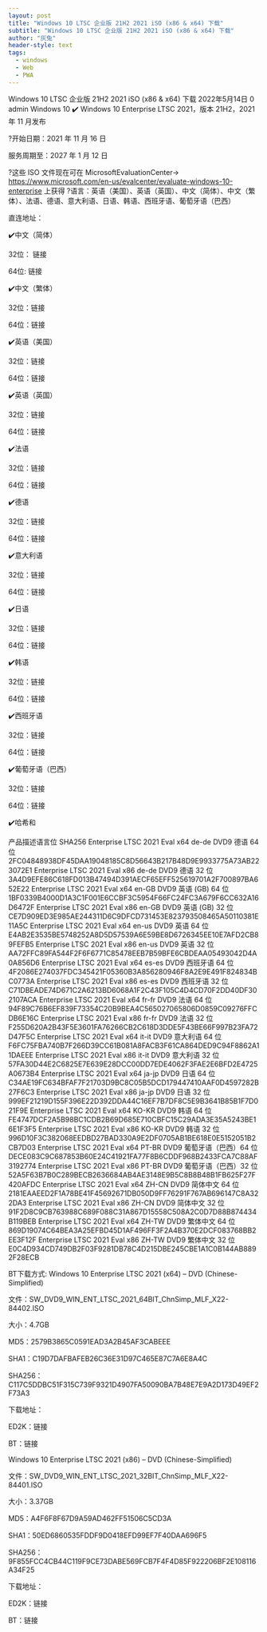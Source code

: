 ```yaml
---
layout: post
title: "Windows 10 LTSC 企业版 21H2 2021 iSO (x86 & x64) 下载"
subtitle: "Windows 10 LTSC 企业版 21H2 2021 iSO (x86 & x64) 下载"
author: "灰兔"
header-style: text
tags:
  - windows
  - Web
  - PWA
---
```

Windows 10 LTSC 企业版 21H2 2021 iSO (x86 & x64) 下载
2022年5月14日 0 admin Windows 10
✔️ Windows 10 Enterprise LTSC 2021，版本 21H2，2021 年 11 月发布

?开始日期：2021 年 11 月 16 日

服务周期至：2027 年 1 月 12 日



 

?这些 ISO 文件现在可在 MicrosoftEvaluationCenter-> https://www.microsoft.com/en-us/evalcenter/evaluate-windows-10-enterprise 上获得
?语言：英语（美国）、英语（英国）、中文（简体）、中文（繁体）、法语、德语、意大利语、日语、韩语、西班牙语、葡萄牙语（巴西）

直连地址：
 

✔️中文（简体）

32位： 链接

64位: 链接

✔️中文（繁体）

32位：链接

64位：链接

✔️英语（美国）

32位：链接

64位：链接

✔️英语（英国）

32位：链接

64位：链接

✔️法语

32位：链接

64位：链接

✔️德语

32位：链接

64位：链接

✔️意大利语

32位：链接

64位：链接

✔️日语

32位：链接

64位：链接

✔️韩语

32位：链接

64位：链接

✔️西班牙语

32位：链接

64位：链接

✔️葡萄牙语（巴西）

32位：链接

64位：链接

✔️哈希和

产品描述语言位 SHA256
Enterprise LTSC 2021 Eval x64 de-de DVD9 德语 64 位 2FC04848938DF45DAA19048185C8D56643B217B48D9E9933775A73AB223072E1
Enterprise LTSC 2021 Eval x86 de-de DVD9 德语 32 位 3A4D9EFE86C618FD013B47494D391AECF65EFF525619701A2F700897BA652E22
Enterprise LTSC 2021 Eval x64 en-GB DVD9 英语 (GB) 64 位 1BF0339B4000D1A3C1F001E6CCBF3C5954F66FC24FC3A679F6CC632A16D6472F
Enterprise LTSC 2021 Eval x86 en-GB DVD9 英语 (GB) 32 位 CE7D909ED3E985AE244311D6C9DFCD731453E823793508465A50110381E11A5C
Enterprise LTSC 2021 Eval x64 en-us DVD9 英语 64 位 E4AB2E3535BE5748252A8D5D57539A6E59BE8D6726345EE10E7AFD2CB89FEFB5
Enterprise LTSC 2021 Eval x86 en-us DVD9 英语 32 位 AA72FFC89FA544F2F6F6771C85478EEB7B59BFE6CBDEAA05493042D4A0A856D6
Enterprise LTSC 2021 Eval x64 es-es DVD9 西班牙语 64 位 4F2086E274037FDC345421F05360B3A856280946F8A2E9E491F824834BC0773A
Enterprise LTSC 2021 Eval x86 es-es DVD9 西班牙语 32 位 C71DBEADE74D671C2A6213BD6068A1F2C43F105C4D4CD70F2DD40DF302107ACA
Enterprise LTSC 2021 Eval x64 fr-fr DVD9 法语 64 位 94F89C76B6EF839F73354C20B9BEA4C565027065806D0859C09276FFCDB6E16C
Enterprise LTSC 2021 Eval x86 fr-fr DVD9 法语 32 位 F255D620A2B43F5E3601FA76266CB2C618D3DDE5F43BE66F997B23FA72D47F5C
Enterprise LTSC 2021 Eval x64 it-it DVD9 意大利语 64 位 F6FC75FBA740B7F266D39CC61B081A8FACB3F61CA864DED9C94F8862A11DAEEE
Enterprise LTSC 2021 Eval x86 it-it DVD9 意大利语 32 位 57FA30D44E2C6825E7E639E28DCC00DD7EDE4062F3FAE2E6BFD2E4725A0673B4
Enterprise LTSC 2021 Eval x64 ja-jp DVD9 日语 64 位 C34AE19FC634BFAF7F21703D9BC8C05B5DCD179447410AAF0D4597282B27F6C3
Enterprise LTSC 2021 Eval x86 ja-jp DVD9 日语 32 位 999EF21219D155F396E22D392DDA44C16EF7B7DF8C5E9B3641B85B1F7D021F9E
Enterprise LTSC 2021 Eval x64 KO-KR DVD9 韩语 64 位 FE4747DCF2A5B98BC1CDB2B69D685E710CBFC15C29ADA3E35A5243BE16E1F3F5
Enterprise LTSC 2021 Eval x86 KO-KR DVD9 韩语 32 位 996D10F3C382068EEDBD27BAD330A9E2DF0705AB1BE618E0E5152051B2CB7D03
Enterprise LTSC 2021 Eval x64 PT-BR DVD9 葡萄牙语（巴西）64 位 DECE083C9C687853B60E24C41921FA77F8B6CDDF968B2433FCA7C88AF3192774
Enterprise LTSC 2021 Eval x86 PT-BR DVD9 葡萄牙语（巴西）32 位 52A5F63B7B0C289BECB2636684AB4AE3148E9B5C8B8B48B1FB625F27F420AFDC
Enterprise LTSC 2021 Eval x64 ZH-CN DVD9 简体中文 64 位 2181EAAEED2F1A78BE41F45692671DB050D9FF76291F767AB696147C8A322DA3
Enterprise LTSC 2021 Eval x86 ZH-CN DVD9 简体中文 32 位 91F2D8C9CB763988C689F088C31A867D15558C508A2C0D7D88B874434B119BEB
Enterprise LTSC 2021 Eval x64 ZH-TW DVD9 繁体中文 64 位 869D19074C64BEA3A25EFBD45D1AF496FF3F2A4B370E2DCF083768BB2EE3F12F
Enterprise LTSC 2021 Eval x86 ZH-TW DVD9 繁体中文 32 位 E0C4D934CD749DB2F03F9281DB78C4D215DBE245CBE1A1C0B144AB8892F28ECB

 

BT下载方式:
Windows 10 Enterprise LTSC 2021 (x64) – DVD (Chinese-Simplified)

文件：SW_DVD9_WIN_ENT_LTSC_2021_64BIT_ChnSimp_MLF_X22-84402.ISO

大小：4.7GB

MD5：2579B3865C0591EAD3A2B45AF3CABEEE

SHA1：C19D7DAFBAFEB26C36E31D97C465E87C7A6E8A4C

SHA256：C117C5DDBC51F315C739F9321D4907FA50090BA7B48E7E9A2D173D49EF2F73A3

下载地址：

ED2K：链接

BT：链接

Windows 10 Enterprise LTSC 2021 (x86) – DVD (Chinese-Simplified)

文件：SW_DVD9_WIN_ENT_LTSC_2021_32BIT_ChnSimp_MLF_X22-84401.ISO

大小：3.37GB

MD5：A4F6F8F67D9A59AD462FF51506C5CD3A

SHA1：50ED6860535FDDF9D0418EFD99EF7F40DAA696F5

SHA256：9F855FCC4CB44C119F9CE73DABE569FCB7F4F4D85F922206BF2E108116A34F25

下载地址：

ED2K：链接

BT：链接

